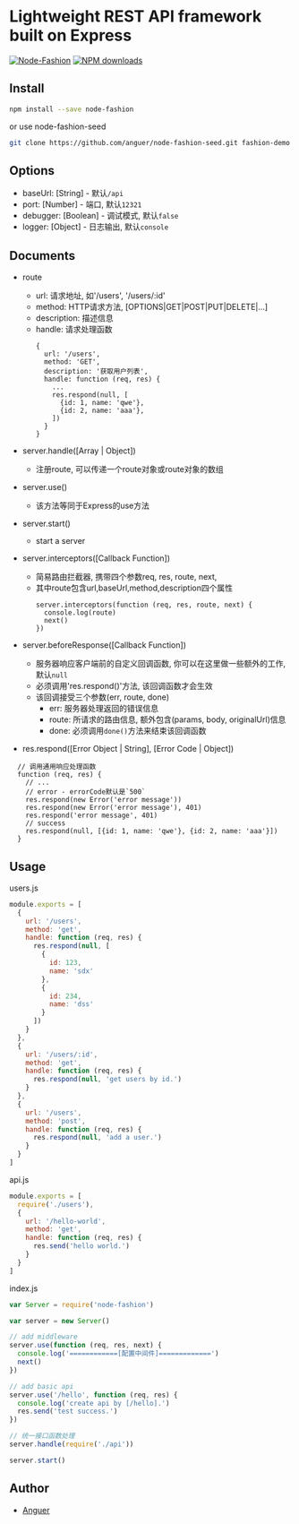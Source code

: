# Lightweight REST API framework built on Express

[![Node-Fashion](https://img.shields.io/npm/v/node-fashion.svg)](https://www.npmjs.org/package/node-fashion) [![NPM downloads](http://img.shields.io/npm/dm/node-fashion.svg)](https://npmjs.org/package/node-fashion)

## Install
```bash
npm install --save node-fashion
```
or use node-fashion-seed
```bash
git clone https://github.com/anguer/node-fashion-seed.git fashion-demo
```

## Options
 - baseUrl: [String] - 默认`/api`
 - port: [Number] - 端口, 默认`12321`
 - debugger: [Boolean] - 调试模式, 默认`false`
 - logger: [Object] - 日志输出, 默认`console`
 
## Documents
 - route
   - url: 请求地址, 如'/users', '/users/:id'
   - method: HTTP请求方法, [OPTIONS|GET|POST|PUT|DELETE|...]
   - description: 描述信息
   - handle: 请求处理函数
     ```
     {
       url: '/users',
       method: 'GET',
       description: '获取用户列表',
       handle: function (req, res) {
         ...
         res.respond(null, [
           {id: 1, name: 'qwe'},
           {id: 2, name: 'aaa'},
         ])
       }
     }
     ```
     
 - server.handle([Array | Object])
   - 注册route, 可以传递一个route对象或route对象的数组
   
 - server.use()
   - 该方法等同于Express的use方法
   
 - server.start()
   - start a server
   
 - server.interceptors([Callback Function])
   - 简易路由拦截器, 携带四个参数req, res, route, next,
   - 其中route包含url,baseUrl,method,description四个属性
     ```
     server.interceptors(function (req, res, route, next) {
       console.log(route)
       next()
     })
     ```
   
 - server.beforeResponse([Callback Function])
   - 服务器响应客户端前的自定义回调函数, 你可以在这里做一些额外的工作, 默认`null`
   - 必须调用'res.respond()'方法, 该回调函数才会生效
   - 该回调接受三个参数(err, route, done)
     - err: 服务器处理返回的错误信息
     - route: 所请求的路由信息, 额外包含(params, body, originalUrl)信息
     - done: 必须调用`done()`方法来结束该回调函数
   
 - res.respond([Error Object | String], [Error Code | Object])
 ```
   // 调用通用响应处理函数
   function (req, res) {
     // ...
     // error - errorCode默认是`500`
     res.respond(new Error('error message'))
     res.respond(new Error('error message'), 401)
     res.respond('error message', 401)
     // success
     res.respond(null, [{id: 1, name: 'qwe'}, {id: 2, name: 'aaa'}])
   }
 ```

## Usage
users.js
```js
module.exports = [
  {
    url: '/users',
    method: 'get',
    handle: function (req, res) {
      res.respond(null, [
        {
          id: 123,
          name: 'sdx'
        },
        {
          id: 234,
          name: 'dss'
        }
      ])
    }
  },
  {
    url: '/users/:id',
    method: 'get',
    handle: function (req, res) {
      res.respond(null, 'get users by id.')
    }
  },
  {
    url: '/users',
    method: 'post',
    handle: function (req, res) {
      res.respond(null, 'add a user.')
    }
  }
]
```
api.js
```js
module.exports = [
  require('./users'),
  {
    url: '/hello-world',
    method: 'get',
    handle: function (req, res) {
      res.send('hello world.')
    }
  }
]
```
index.js
```js
var Server = require('node-fashion')

var server = new Server()

// add middleware
server.use(function (req, res, next) {
  console.log('============[配置中间件]=============')
  next()
})

// add basic api
server.use('/hello', function (req, res) {
  console.log('create api by [/hello].')
  res.send('test success.')
})

// 统一接口函数处理
server.handle(require('./api'))

server.start()
```
 
## Author
 - [Anguer](https://github.com/anguer)
